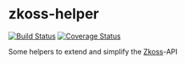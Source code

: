 zkoss-helper
============

[![Build Status](https://travis-ci.org/julian-eggers/zkoss-helper.svg?branch=master)](https://travis-ci.org/julian-eggers/zkoss-helper)
[![Coverage Status](https://coveralls.io/repos/julian-eggers/zkoss-helper/badge.svg)](https://coveralls.io/r/julian-eggers/zkoss-helper)

Some helpers to extend and simplify the [Zkoss](http://www.zkoss.org/ "Zkoss-Framework")-API
